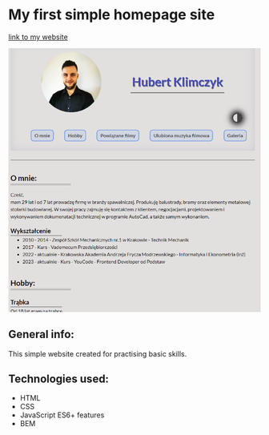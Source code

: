 # My first simple homepage site

[link to my website](https://hubertklimczyk.github.io/homepage/)

![Screan of page](images/prtscPage.png)

## General info:
This simple website created for practising basic skills.

## Technologies used:
- HTML
- CSS
- JavaScript ES6+ features
- BEM
